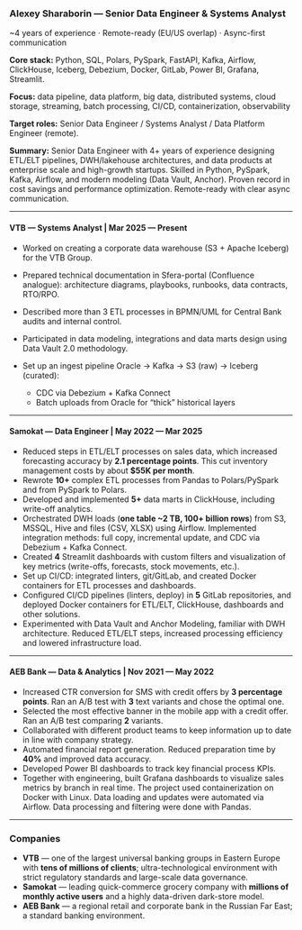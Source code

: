 ### Alexey Sharaborin — **Senior Data Engineer & Systems Analyst**

\~4 years of experience · Remote-ready (EU/US overlap) · Async-first communication

**Core stack:** Python, SQL, Polars, PySpark, FastAPI, Kafka, Airflow, ClickHouse, Iceberg, Debezium, Docker, GitLab, Power BI, Grafana, Streamlit.

**Focus:** data pipeline, data platform, big data, distributed systems, cloud storage, streaming, batch processing, CI/CD, containerization, observability

**Target roles:** Senior Data Engineer / Systems Analyst / Data Platform Engineer (remote).


**Summary:** Senior Data Engineer with 4+ years of experience designing ETL/ELT pipelines, DWH/lakehouse architectures, and data products at enterprise scale and high-growth startups. Skilled in Python, PySpark, Kafka, Airflow, and modern modeling (Data Vault, Anchor). Proven record in cost savings and performance optimization. Remote-ready with clear async communication.


---

#### **VTB — Systems Analyst** | Mar 2025 — Present

* Worked on creating a corporate data warehouse (S3 + Apache Iceberg) for the VTB Group.
* Prepared technical documentation in Sfera-portal (Confluence analogue): architecture diagrams, playbooks, runbooks, data contracts, RTO/RPO.
* Described more than 3 ETL processes in BPMN/UML for Central Bank audits and internal control.
* Participated in data modeling, integrations and data marts design using Data Vault 2.0 methodology.
* Set up an ingest pipeline Oracle → Kafka → S3 (raw) → Iceberg (curated):

  * CDC via Debezium + Kafka Connect
  * Batch uploads from Oracle for “thick” historical layers

---

#### **Samokat — Data Engineer** | May 2022 — Mar 2025

* Reduced steps in ETL/ELT processes on sales data, which increased forecasting accuracy by **2.1 percentage points**. This cut inventory management costs by about **\$55K per month**.
* Rewrote **10+** complex ETL processes from Pandas to Polars/PySpark and from PySpark to Polars.
* Developed and implemented **5+** data marts in ClickHouse, including write-off analytics.
* Orchestrated DWH loads (**one table \~2 TB, 100+ billion rows**) from S3, MSSQL, Hive and files (CSV, XLSX) using Airflow. Implemented integration methods: full copy, incremental update, and CDC via Debezium + Kafka Connect.
* Created **4** Streamlit dashboards with custom filters and visualization of key metrics (write-offs, forecasts, stock movements, etc.).
* Set up CI/CD: integrated linters, git/GitLab, and created Docker containers for ETL processes and dashboards.
* Configured CI/CD pipelines (linters, deploy) in **5** GitLab repositories, and deployed Docker containers for ETL/ELT, ClickHouse, dashboards and other solutions.
* Experimented with Data Vault and Anchor Modeling, familiar with DWH architecture. Reduced ETL/ELT steps, increased processing efficiency and lowered infrastructure load.

---

#### **AEB Bank — Data & Analytics** | Nov 2021 — May 2022

* Increased CTR conversion for SMS with credit offers by **3 percentage points**. Ran an A/B test with **3** text variants and chose the optimal one.
* Selected the most effective banner in the mobile app with a credit offer. Ran an A/B test comparing **2** variants.
* Collaborated with different product teams to keep information up to date in line with company strategy.
* Automated financial report generation. Reduced preparation time by **40%** and improved data accuracy.
* Developed Power BI dashboards to track key financial process KPIs.
* Together with engineering, built Grafana dashboards to visualize sales metrics by branch in real time. The project used containerization on Docker with Linux. Data loading and updates were automated via Airflow. Data processing and filtering were done with Pandas.

---

### Companies

* **VTB** — one of the largest universal banking groups in Eastern Europe with **tens of millions of clients**; ultra-technological environment with strict regulatory standards and large-scale data governance.
* **Samokat** — leading quick-commerce grocery company with **millions of monthly active users** and a highly data-driven dark-store model.
* **AEB Bank** — a regional retail and corporate bank in the Russian Far East; a standard banking environment.
